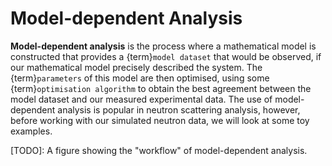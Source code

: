# Model-dependent Analysis

**Model-dependent analysis** is the process where a mathematical model is constructed that provides a {term}`model dataset` that would be observed, if our mathematical model precisely described the system.
The {term}`parameters` of this model are then optimised, using some {term}`optimisation algorithm` to obtain the best agreement between the model dataset and our measured experimental data. 
The use of model-dependent analysis is popular in neutron scattering analysis, however, before working with our simulated neutron data, we will look at some toy examples. 

[TODO]: A figure showing the "workflow" of model-dependent analysis.
